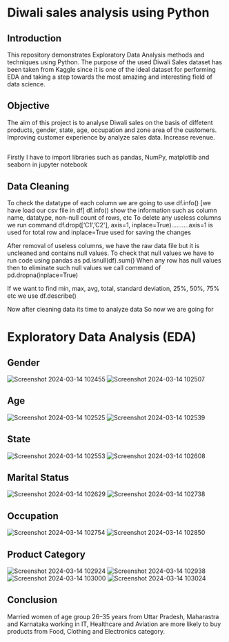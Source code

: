 # Diwali sales analysis using Python
## Introduction
This repository demonstrates Exploratory Data Analysis methods and techniques using Python. The purpose of the used Diwali Sales dataset has been taken from Kaggle since it is one of the ideal dataset for performing EDA and taking a step towards the most amazing and interesting field of data science. 
## Objective
The aim of this project is to analyse Diwali sales on the basis of diffetent products, gender, state, age, occupation and zone area of the customers. Improving customer experience by analyze sales data. Increase revenue.
##
Firstly I have to import libraries such as pandas, NumPy, matplotlib and seaborn in jupyter notebook
## Data Cleaning
To check the datatype of each column we are going to use df.info() [we have load our csv file in df] df.info() show the information such as column name, datatype, non-null count of rows, etc To delete any useless columns we run command df.drop([‘C1’,’C2'], axis=1, inplace=True)……….axis=1 is used for total row and inplace=True used for saving the changes

After removal of useless columns, we have the raw data file but it is uncleaned and contains null values. To check that null values we have to run code using pandas as pd.isnull(df).sum() When any row has null values then to eliminate such null values we call command of pd.dropna(inplace=True)

If we want to find min, max, avg, total, standard deviation, 25%, 50%, 75% etc we use df.describe()

Now after cleaning data its time to analyze data So now we are going for
# Exploratory Data Analysis (EDA)
## Gender
![Screenshot 2024-03-14 102455](https://github.com/alinasoy/Diwali-sales-analysis/assets/127585848/0869d335-cff6-4a9e-be46-07b90588031c)
![Screenshot 2024-03-14 102507](https://github.com/alinasoy/Diwali-sales-analysis/assets/127585848/7aa77695-3af6-4e92-b290-8627beeda3cc)
## Age
![Screenshot 2024-03-14 102525](https://github.com/alinasoy/Diwali-sales-analysis/assets/127585848/7d18cf5d-8506-4c3a-bbe2-71930b9fa329)
![Screenshot 2024-03-14 102539](https://github.com/alinasoy/Diwali-sales-analysis/assets/127585848/8510a784-f17f-422e-a999-732ab2e9eaa0)
## State
![Screenshot 2024-03-14 102553](https://github.com/alinasoy/Diwali-sales-analysis/assets/127585848/d90a0ea3-bcd1-4a94-9d2a-786ad1297ab1)
![Screenshot 2024-03-14 102608](https://github.com/alinasoy/Diwali-sales-analysis/assets/127585848/fd3b35a5-66ec-4c1b-b92a-a6815b702ec0)
## Marital Status
![Screenshot 2024-03-14 102629](https://github.com/alinasoy/Diwali-sales-analysis/assets/127585848/e818b46a-a1d4-471f-8475-781785cf96b5)
![Screenshot 2024-03-14 102738](https://github.com/alinasoy/Diwali-sales-analysis/assets/127585848/9da966aa-ec06-4c26-8e84-e2941face6d5)
## Occupation
![Screenshot 2024-03-14 102754](https://github.com/alinasoy/Diwali-sales-analysis/assets/127585848/97218f22-20d8-4216-9e09-c0147bfdc42a)
![Screenshot 2024-03-14 102850](https://github.com/alinasoy/Diwali-sales-analysis/assets/127585848/7ff374a1-01d3-4b55-868c-144206e4aa54)
## Product Category
![Screenshot 2024-03-14 102924](https://github.com/alinasoy/Diwali-sales-analysis/assets/127585848/5747e292-2731-4d71-b73a-36595d16cfb6)
![Screenshot 2024-03-14 102938](https://github.com/alinasoy/Diwali-sales-analysis/assets/127585848/73944237-695d-4793-bd56-7869da2edd29)
![Screenshot 2024-03-14 103000](https://github.com/alinasoy/Diwali-sales-analysis/assets/127585848/fd06f6dc-35aa-4970-8887-638aa4ad0250)
![Screenshot 2024-03-14 103024](https://github.com/alinasoy/Diwali-sales-analysis/assets/127585848/82ac0be9-fcf1-4746-b6d2-f78b02fc9f14)
## Conclusion
Married women of age group 26–35 years from Uttar Pradesh, Maharastra and Karnataka working in IT, Healthcare and Aviation are more likely to buy products from Food, Clothing and Electronics category.
